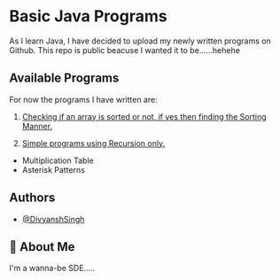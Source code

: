 # Basic Java Programs

As I learn Java, I have decided to upload my newly written programs on Github.
This repo is public beacuse I wanted it to be......hehehe



## Available Programs

For now the programs I have written are:


1. [Checking if an array is sorted or not, if yes then finding the Sorting Manner.](https://github.com/divyansh0260/BasicJavaProjects/blob/main/01-ArraySorting.java)

2. [Simple programs using Recursion only.](https://github.com/divyansh0260/BasicJavaProjects/blob/main/02%20-%20Recursion.java)
- Multiplication Table
- Asterisk Patterns


## Authors

- [@DivyanshSingh](https://www.github.com/divyansh0260)


## 🚀 About Me
I'm a wanna-be SDE.....
